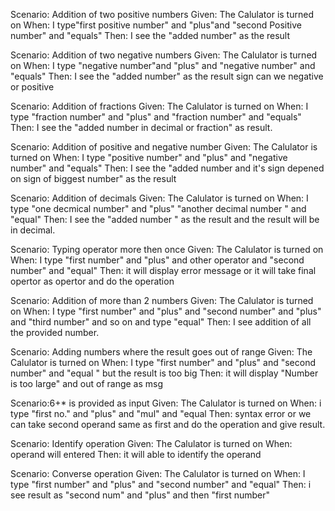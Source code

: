 
Scenario: Addition of two positive numbers
Given: The Calulator is turned on
When: I type"first positive number" and "plus"and "second Positive number" and "equals"
Then: I see the "added number" as the result 
  
Scenario: Addition of two negative numbers
Given: The Calulator is turned on
When:  I type "negative number"and "plus" and "negative number" and "equals"
Then: I see the "added number" as the result sign can we negative or positive 
 
 Scenario: Addition of fractions
 Given: The Calulator is turned on
 When:  I type "fraction number" and "plus" and "fraction number" and "equals"
 Then: I see the "added number in decimal or fraction" as result.
  
  Scenario: Addition of positive and negative number
  Given: The Calulator is turned on
  When:  I type "positive number" and "plus" and "negative number" and "equals"
  Then: I see the "added number and it's sign depened on sign of biggest number" as the result 

  Scenario: Addition of decimals 
  Given: The Calulator is turned on
  When: I type "one decmical number" and  "plus" "another decimal number " and "equal"
  Then: I see the "added number " as the result and the result will be in decimal.
  
  Scenario: Typing operator more then once
  Given: The Calulator is turned on
  When: I type "first number" and "plus" and other operator and "second number" and "equal"
  Then: it will display error message or it will take final opertor as opertor and do the operation 
  
  Scenario: Addition of more than 2 numbers
  Given: The Calulator is turned on
  When: I type "first  number" and "plus" and "second number" and "plus" and "third number" and so on and type "equal"
  Then: I see addition of all  the provided number.
  
  Scenario: Adding numbers where the result goes out of range
  Given: The Calulator is turned on
  When: I type "first number" and "plus" and "second number" and "equal " but the result is too big
  Then: it will display "Number is too large" and out of range as msg 
  
  Scenario:6+* is provided as input
  Given: The Calulator is turned on
  When:  i type "first no." and "plus" and  "mul" and "equal
  Then: syntax error or we can take second operand same as first and do the operation and give result.

  Scenario: Identify operation
  Given: The Calulator is turned on
  When: operand will entered 
  Then: it will able to identify the operand
  
  Scenario: Converse operation
  Given: The Calulator is turned on
  When: I type "first number" and "plus" and "second number" and "equal"
  Then: i see result as "second num" and "plus" and then "first number"

